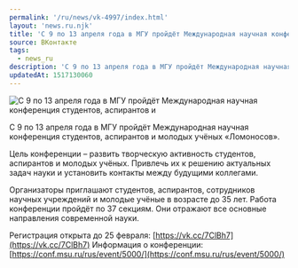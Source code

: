 ```yaml
---
permalink: '/ru/news/vk-4997/index.html'
layout: 'news.ru.njk'
title: 'С 9 по 13 апреля года в МГУ пройдёт Международная научная конференция студентов, аспирантов и м'
source: ВКонтакте
tags:
  - news_ru
description: 'С 9 по 13 апреля года в МГУ пройдёт Международная научная конференция студентов, аспирантов и'
updatedAt: 1517130060
---
```

![С 9 по 13 апреля года в МГУ пройдёт Международная научная конференция студентов, аспирантов и](https://sun9-62.userapi.com/impf/c841026/v841026866/65601/R0C0pi8Ewgg.jpg?size=1280x744&quality=96&sign=c6aed31654cd7d8ac964462a72c7bfb7&c_uniq_tag=KRnoYAXYDGqPI0rjmUqYoVuV6QqSd2F8ABK7qZDRJJ4&type=album)

С 9 по 13 апреля года в МГУ пройдёт Международная научная конференция студентов, аспирантов и молодых учёных «Ломоносов».

Цель конференции – развить творческую активность студентов, аспирантов и молодых учёных. Привлечь их к решению актуальных задач науки и установить контакты между будущими коллегами.

Организаторы приглашают студентов, аспирантов, сотрудников научных учреждений и молодые учёные в возрасте до 35 лет. Работа конференции пройдёт по 37 секциям. Они отражают все основные направления современной науки.

Регистрация открыта до 25 февраля: [https://vk.cc/7ClBh7](https://vk.cc/7ClBh7)
Информация о конференции: [https://conf.msu.ru/rus/event/5000/](https://conf.msu.ru/rus/event/5000/)
